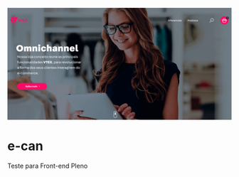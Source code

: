 <p style="text-align: center">
    <img src="screenshot.png" alt="e-can">
</p>

# e-can
Teste para Front-end Pleno
